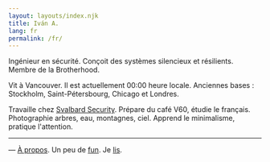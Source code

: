 ```yaml
---
layout: layouts/index.njk
title: Iván A.
lang: fr
permalink: /fr/
---
```


Ingénieur en sécurité. Conçoit des systèmes silencieux et résilients. Membre de la Brotherhood.

Vit à <span class="city-flag" data-flag="🇨🇦">Vancouver</span>. Il est actuellement <span class="vancouver-clock">00:00</span> heure locale. Anciennes bases : <span class="city-flag" data-flag="🇸🇪">Stockholm</span>, <span class="city-flag" data-flag="🇷🇺">Saint-Pétersbourg</span>, <span class="city-flag" data-flag="🇺🇸">Chicago</span> et <span class="city-flag" data-flag="🇬🇧">Londres</span>.

Travaille chez [Svalbard Security](https://svalbard.ca). Prépare du café V60, étudie le français. Photographie arbres, eau, montagnes, ciel. Apprend le minimalisme, pratique l'attention.

---
— [À propos](/fr/about/). Un peu de [fun](/fr/fun/). Je [lis](/library/). 